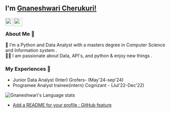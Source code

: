 ##  I'm [Gnaneshwari Cherukuri!](www.linkedin.com/in/cherukuri-gnaneshwari-31b183214/) 


<a href="www.linkedin.com/in/cherukuri-gnaneshwari-31b183214">
  <img align="left" width="24px" src="https://cdn.simpleicons.org/linkedin"  />
</a>
<!-- <a href="https://twitter.com/isupersky">
  <img align="left" width="26px" src="https://cdn.simpleicons.org/X" />
</a> -->
<a href="mailto:cherukurignaneshwari924@gmail.com">
  <img align="left" width="26px" src="https://cdn.simpleicons.org/gmail" />
</a>
<!-- <a href="https://www.youtube.com/channel/UCiiOUy5NitscX1Ao8on70Rw">
  <img align="left" width="26px" src="https://cdn.simpleicons.org/youtube" />
</a> -->

<br />

### About Me 🚀
🌱 I’m a Python and Data Analyst with a masters degree in Computer Science and Information system . </br>
👨‍💻  I am passionate about Data, API's, and python & enjoy new things . </br>

### My Experiences 🙌
- Junior Data Analyst (Inter)  Grofers- (May'24-sep'24)
- Programee Analyst trainee(intern) Cognizant - (Jul'22-Dec'22)

<!--![Gnaneshwari's github stats](https://github-readme-stats.vercel.app/api?username=chgnaneshwari&show_icons=true&hide_border=true)&nbsp;&nbsp;-->
![Gnaneshwari's Language stats](https://github-readme-stats-eight-theta.vercel.app/api/top-langs/?username=chgnaneshwari&layout=compact&langs_count=8&hide_border=true)
<br />



- [Add a README for your profile : GitHub feature](https://isupersky.medium.com/add-a-readme-for-your-profile-github-feature-8f1ac11cb112)
<br/>


